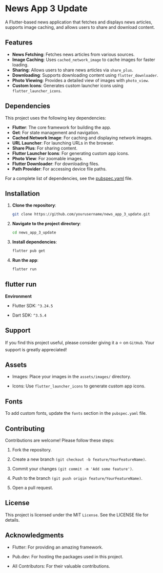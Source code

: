 # News App 3 Update

A Flutter-based news application that fetches and displays news articles, supports image caching, and allows users to share and download content.

## Features

- **News Fetching**: Fetches news articles from various sources.
- **Image Caching**: Uses `cached_network_image` to cache images for faster loading.
- **Sharing**: Allows users to share news articles via `share_plus`.
- **Downloading**: Supports downloading content using `flutter_downloader`.
- **Photo Viewing**: Provides a detailed view of images with `photo_view`.
- **Custom Icons**: Generates custom launcher icons using `flutter_launcher_icons`.

## Dependencies

This project uses the following key dependencies:

- **Flutter**: The core framework for building the app.
- **Get**: For state management and navigation.
- **Cached Network Image**: For caching and displaying network images.
- **URL Launcher**: For launching URLs in the browser.
- **Share Plus**: For sharing content.
- **Flutter Launcher Icons**: For generating custom app icons.
- **Photo View**: For zoomable images.
- **Flutter Downloader**: For downloading files.
- **Path Provider**: For accessing device file paths.

For a complete list of dependencies, see the [pubspec.yaml](pubspec.yaml) file.

## Installation

1. **Clone the repository**:
   ```bash
   git clone https://github.com/yourusername/news_app_3_update.git
   ```
2. **Navigate to the project directory**:
   ```bash
   cd news_app_3_update
   ```
3. **Install dependencies**:
   ```bash
   flutter pub get
   ```
4. **Run the app**:
   ```bash
   flutter run
   ```

## flutter run

**Environment**
- Flutter SDK: `^3.24.5`

- Dart SDK: `^3.5.4`

## Support
If you find this project useful, please consider giving it a ⭐️ on `GitHub`. Your support is greatly appreciated!

## Assets
- Images: Place your images in the `assets/images/` directory.

- Icons: Use `flutter_launcher_icons` to generate custom app icons.

## Fonts

To add custom fonts, update the `fonts` section in the `pubspec.yaml` file.

## Contributing
Contributions are welcome! Please follow these steps:

1. Fork the repository.

2. Create a new branch `(git checkout -b feature/YourFeatureName)`.

3. Commit your changes `(git commit -m 'Add some feature')`.

4. Push to the branch `(git push origin feature/YourFeatureName)`.

5. Open a pull request.

## License
This project is licensed under the MIT `License`. See the LICENSE file for details.

## Acknowledgments

- Flutter: For providing an amazing framework.

- Pub.dev: For hosting the packages used in this project.

- All Contributors: For their valuable contributions.